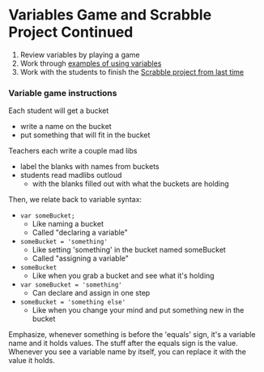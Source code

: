 # Variables Game and Scrabble Project Continued

1. Review variables by playing a game
1. Work through [examples of using variables](https://gist.github.com/pandafulmanda/dbfc37059ef74cc19e57)
1. Work with the students to finish the [Scrabble project from last time](https://github.com/codeparkhouston/hs-fall-2015/blob/lesson-04/assets/scrabble.js)


### Variable game instructions

Each student will get a bucket
  * write a name on the bucket
  * put something that will fit in the bucket

Teachers each write a couple mad libs
  * label the blanks with names from buckets
  * students read madlibs outloud
    * with the blanks filled out with what the buckets are holding

Then, we relate back to variable syntax:
  * `var someBucket;`
    * Like naming a bucket
    * Called "declaring a variable"
  * `someBucket = 'something'`
    * Like setting 'something' in the bucket named someBucket
    * Called "assigning a variable"
  * `someBucket`
    * Like when you grab a bucket and see what it's holding
  * `var someBucket = 'something'`
    * Can declare and assign in one step
  * `someBucket = 'something else'`
    * Like when you change your mind and put something new in the bucket

Emphasize, whenever something is before the 'equals' sign, it's a variable name and it holds values.  The stuff after the equals sign is the value.  Whenever you see a variable name by itself, you can replace it with the value it holds.